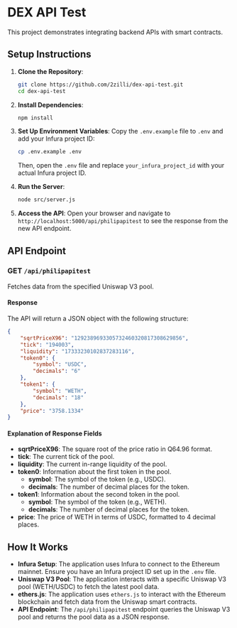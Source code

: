 # DEX API Test

This project demonstrates integrating backend APIs with smart contracts.

## Setup Instructions

1. **Clone the Repository**:

    ```sh
    git clone https://github.com/2zilli/dex-api-test.git
    cd dex-api-test
    ```

2. **Install Dependencies**:

    ```sh
    npm install
    ```

3. **Set Up Environment Variables**:
   Copy the `.env.example` file to `.env` and add your Infura project ID:

    ```sh
    cp .env.example .env
    ```

    Then, open the `.env` file and replace `your_infura_project_id` with your actual Infura project ID.

4. **Run the Server**:

    ```sh
    node src/server.js
    ```

5. **Access the API**:
   Open your browser and navigate to `http://localhost:5000/api/philipapitest` to see the response from the new API endpoint.

## API Endpoint

### GET `/api/philipapitest`

Fetches data from the specified Uniswap V3 pool.

#### Response

The API will return a JSON object with the following structure:

```json
{
    "sqrtPriceX96": "1292389693305732460320817308629856",
    "tick": "194003",
    "liquidity": "17333230102837283116",
    "token0": {
        "symbol": "USDC",
        "decimals": "6"
    },
    "token1": {
        "symbol": "WETH",
        "decimals": "18"
    },
    "price": "3758.1334"
}
```

#### Explanation of Response Fields

-   **sqrtPriceX96**: The square root of the price ratio in Q64.96 format.
-   **tick**: The current tick of the pool.
-   **liquidity**: The current in-range liquidity of the pool.
-   **token0**: Information about the first token in the pool.
    -   **symbol**: The symbol of the token (e.g., USDC).
    -   **decimals**: The number of decimal places for the token.
-   **token1**: Information about the second token in the pool.
    -   **symbol**: The symbol of the token (e.g., WETH).
    -   **decimals**: The number of decimal places for the token.
-   **price**: The price of WETH in terms of USDC, formatted to 4 decimal places.

## How It Works

-   **Infura Setup**: The application uses Infura to connect to the Ethereum mainnet. Ensure you have an Infura project ID set up in the `.env` file.
-   **Uniswap V3 Pool**: The application interacts with a specific Uniswap V3 pool (WETH/USDC) to fetch the latest pool data.
-   **ethers.js**: The application uses `ethers.js` to interact with the Ethereum blockchain and fetch data from the Uniswap smart contracts.
-   **API Endpoint**: The `/api/philipapitest` endpoint queries the Uniswap V3 pool and returns the pool data as a JSON response.
